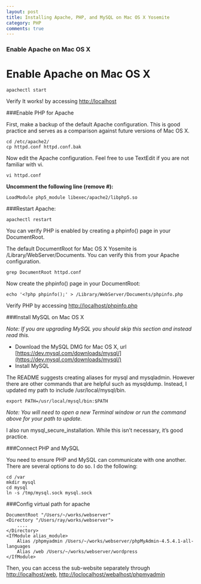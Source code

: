 ```yaml
---
layout: post
title: Installing Apache, PHP, and MySQL on Mac OS X Yosemite
category: PHP
comments: true
---
```


### Enable Apache on Mac OS X

Enable Apache on Mac OS X
==================

```
apachectl start
```

Verify It works! by accessing [http://localhost](http://localhost)

###Enable PHP for Apache

First, make a backup of the default Apache configuration. This is good practice and serves as a comparison against future versions of Mac OS X.

```
cd /etc/apache2/ 
cp httpd.conf httpd.conf.bak
```
Now edit the Apache configuration. Feel free to use TextEdit if you are not familiar with vi.

```
vi httpd.conf
```
**Uncomment the following line (remove #):**

```
LoadModule php5_module libexec/apache2/libphp5.so
```
###Restart Apache:

```
apachectl restart
```

You can verify PHP is enabled by creating a phpinfo() page in your DocumentRoot.

The default DocumentRoot for Mac OS X Yosemite is /Library/WebServer/Documents. You can verify this from your Apache configuration.

```
grep DocumentRoot httpd.conf
```
Now create the phpinfo() page in your DocumentRoot:

```
echo '<?php phpinfo();' > /Library/WebServer/Documents/phpinfo.php
```
Verify PHP by accessing [http://localhost/phpinfo.php](http://localhost/phpinfo.php)

###Install MySQL on Mac OS X


*Note: If you are upgrading MySQL you should skip this section and instead read this.*

* Download the MySQL DMG for Mac OS X, url [https://dev.mysql.com/downloads/mysql/](https://dev.mysql.com/downloads/mysql/)
* Install MySQL

The README suggests creating aliases for mysql and mysqladmin. However there are other commands that are helpful such as mysqldump. Instead, I updated my path to include /usr/local/mysql/bin.

```
export PATH=/usr/local/mysql/bin:$PATH
```
*Note: You will need to open a new Terminal window or run the command above for your path to update.*

I also run mysql_secure_installation. While this isn’t necessary, it’s good practice.

###Connect PHP and MySQL

You need to ensure PHP and MySQL can communicate with one another. There are several options to do so. I do the following:

```
cd /var 
mkdir mysql
cd mysql
ln -s /tmp/mysql.sock mysql.sock
```
###Config virtual path for apache

```
DocumentRoot "/Users/~/works/webserver"
<Directory "/Users/ray/works/webserver">
    ....
</Directory>
<IfModule alias_module>
    Alias /phpmyadmin /Users/~/works/webserver/phpMyAdmin-4.5.4.1-all-languages
    Alias /web /Users/~/works/webserver/wordpress
</IfModule>
```
Then, you can access the sub-website separately through [http://localhost/web](http://localhost/web), [http://loclocalhost/webalhost/phpmyadmin](http://phpmyadmin)
